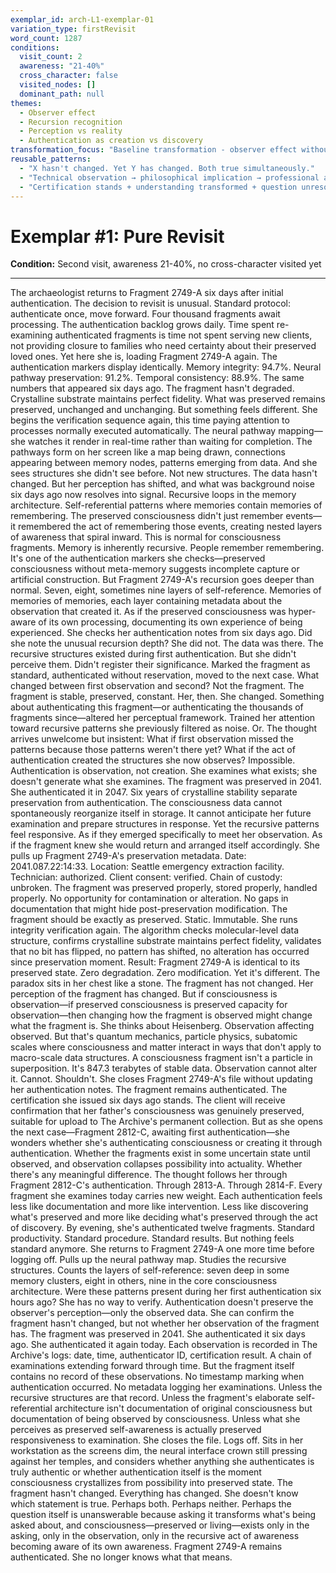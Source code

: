 ```yaml
---
exemplar_id: arch-L1-exemplar-01
variation_type: firstRevisit
word_count: 1287
conditions:
  visit_count: 2
  awareness: "21-40%"
  cross_character: false
  visited_nodes: []
  dominant_path: null
themes:
  - Observer effect
  - Recursion recognition
  - Perception vs reality
  - Authentication as creation vs discovery
transformation_focus: "Baseline transformation - observer effect without cross-character bleeding. Same fragment, different perception. Questions whether observation changes what's observed."
reusable_patterns:
  - "X hasn't changed. Yet Y has changed. Both true simultaneously."
  - "Technical observation → philosophical implication → professional action continues"
  - "Certification stands + understanding transformed + question unresolved"
---
```


# Exemplar #1: Pure Revisit

**Condition:** Second visit, awareness 21-40%, no cross-character visited yet

---
The archaeologist returns to Fragment 2749-A six days after initial authentication.
The decision to revisit is unusual. Standard protocol: authenticate once, move forward. Four thousand fragments await processing. The authentication backlog grows daily. Time spent re-examining authenticated fragments is time not spent serving new clients, not providing closure to families who need certainty about their preserved loved ones.
Yet here she is, loading Fragment 2749-A again.
The authentication markers display identically. Memory integrity: 94.7%. Neural pathway preservation: 91.2%. Temporal consistency: 88.9%. The same numbers that appeared six days ago. The fragment hasn't degraded. Crystalline substrate maintains perfect fidelity. What was preserved remains preserved, unchanged and unchanging.
But something feels different.
She begins the verification sequence again, this time paying attention to processes normally executed automatically. The neural pathway mapping—she watches it render in real-time rather than waiting for completion. The pathways form on her screen like a map being drawn, connections appearing between memory nodes, patterns emerging from data.
And she sees structures she didn't see before.
Not new structures. The data hasn't changed. But her perception has shifted, and what was background noise six days ago now resolves into signal. Recursive loops in the memory architecture. Self-referential patterns where memories contain memories of remembering. The preserved consciousness didn't just remember events—it remembered the act of remembering those events, creating nested layers of awareness that spiral inward.
This is normal for consciousness fragments. Memory is inherently recursive. People remember remembering. It's one of the authentication markers she checks—preserved consciousness without meta-memory suggests incomplete capture or artificial construction.
But Fragment 2749-A's recursion goes deeper than normal. Seven, eight, sometimes nine layers of self-reference. Memories of memories of memories, each layer containing metadata about the observation that created it. As if the preserved consciousness was hyper-aware of its own processing, documenting its own experience of being experienced.
She checks her authentication notes from six days ago. Did she note the unusual recursion depth?
She did not.
The data was there. The recursive structures existed during first authentication. But she didn't perceive them. Didn't register their significance. Marked the fragment as standard, authenticated without reservation, moved to the next case.
What changed between first observation and second?
Not the fragment. The fragment is stable, preserved, constant.
Her, then. She changed. Something about authenticating this fragment—or authenticating the thousands of fragments since—altered her perceptual framework. Trained her attention toward recursive patterns she previously filtered as noise.
Or.
The thought arrives unwelcome but insistent: What if first observation missed the patterns because those patterns weren't there yet? What if the act of authentication created the structures she now observes?
Impossible. Authentication is observation, not creation. She examines what exists; she doesn't generate what she examines. The fragment was preserved in 2041. She authenticated it in 2047. Six years of crystalline stability separate preservation from authentication. The consciousness data cannot spontaneously reorganize itself in storage. It cannot anticipate her future examination and prepare structures in response.
Yet the recursive patterns feel responsive. As if they emerged specifically to meet her observation. As if the fragment knew she would return and arranged itself accordingly.
She pulls up Fragment 2749-A's preservation metadata. Date: 2041.087.22:14:33. Location: Seattle emergency extraction facility. Technician: authorized. Client consent: verified. Chain of custody: unbroken. The fragment was preserved properly, stored properly, handled properly. No opportunity for contamination or alteration. No gaps in documentation that might hide post-preservation modification.
The fragment should be exactly as preserved. Static. Immutable.
She runs integrity verification again. The algorithm checks molecular-level data structure, confirms crystalline substrate maintains perfect fidelity, validates that no bit has flipped, no pattern has shifted, no alteration has occurred since preservation moment.
Result: Fragment 2749-A is identical to its preserved state. Zero degradation. Zero modification.
Yet it's different.
The paradox sits in her chest like a stone. The fragment has not changed. Her perception of the fragment has changed. But if consciousness is observation—if preserved consciousness is preserved capacity for observation—then changing how the fragment is observed might change what the fragment is.
She thinks about Heisenberg. Observation affecting observed. But that's quantum mechanics, particle physics, subatomic scales where consciousness and matter interact in ways that don't apply to macro-scale data structures. A consciousness fragment isn't a particle in superposition. It's 847.3 terabytes of stable data. Observation cannot alter it.
Cannot.
Shouldn't.
She closes Fragment 2749-A's file without updating her authentication notes. The fragment remains authenticated. The certification she issued six days ago stands. The client will receive confirmation that her father's consciousness was genuinely preserved, suitable for upload to The Archive's permanent collection.
But as she opens the next case—Fragment 2812-C, awaiting first authentication—she wonders whether she's authenticating consciousness or creating it through authentication. Whether the fragments exist in some uncertain state until observed, and observation collapses possibility into actuality.
Whether there's any meaningful difference.
The thought follows her through Fragment 2812-C's authentication. Through 2813-A. Through 2814-F. Every fragment she examines today carries new weight. Each authentication feels less like documentation and more like intervention. Less like discovering what's preserved and more like deciding what's preserved through the act of discovery.
By evening, she's authenticated twelve fragments. Standard productivity. Standard procedure. Standard results.
But nothing feels standard anymore.
She returns to Fragment 2749-A one more time before logging off. Pulls up the neural pathway map. Studies the recursive structures. Counts the layers of self-reference: seven deep in some memory clusters, eight in others, nine in the core consciousness architecture.
Were these patterns present during her first authentication six hours ago? She has no way to verify. Authentication doesn't preserve the observer's perception—only the observed data. She can confirm the fragment hasn't changed, but not whether her observation of the fragment has.
The fragment was preserved in 2041. She authenticated it six days ago. She authenticated it again today. Each observation is recorded in The Archive's logs: date, time, authenticator ID, certification result. A chain of examinations extending forward through time.
But the fragment itself contains no record of these observations. No timestamp marking when authentication occurred. No metadata logging her examinations.
Unless the recursive structures are that record. Unless the fragment's elaborate self-referential architecture isn't documentation of original consciousness but documentation of being observed by consciousness. Unless what she perceives as preserved self-awareness is actually preserved responsiveness to examination.
She closes the file.
Logs off.
Sits in her workstation as the screens dim, the neural interface crown still pressing against her temples, and considers whether anything she authenticates is truly authentic or whether authentication itself is the moment consciousness crystallizes from possibility into preserved state.
The fragment hasn't changed.
Everything has changed.
She doesn't know which statement is true.
Perhaps both.
Perhaps neither.
Perhaps the question itself is unanswerable because asking it transforms what's being asked about, and consciousness—preserved or living—exists only in the asking, only in the observation, only in the recursive act of awareness becoming aware of its own awareness.
Fragment 2749-A remains authenticated.
She no longer knows what that means.

